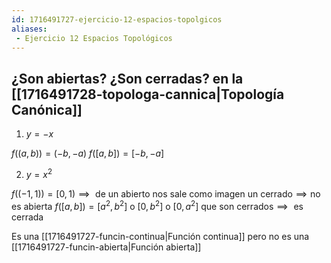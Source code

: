 ```yaml
---
id: 1716491727-ejercicio-12-espacios-topolgicos
aliases:
 - Ejercicio 12 Espacios Topológicos
---
```



## ¿Son abiertas? ¿Son cerradas? en la [[1716491728-topologa-cannica|Topología Canónica]]

1. $y = -x$

$f((a,b))=(-b,-a)$
$f([a,b])=[-b,-a]$

2. $y = x^2$

$f((-1,1))=[0,1) \implies \text{ de un abierto nos sale como imagen un cerrado} \implies \text{no es abierta}$
$f([a,b])=[a^2, b^2]$ o $[0,b^2]$ o $[0,a^2]$  $\text{que son cerrados} \implies \text{ es cerrada}$

Es una [[1716491727-funcin-continua|Función continua]] pero no es una [[1716491727-funcin-abierta|Función abierta]]